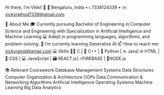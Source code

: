Hi there, I'm Vikki! 👋
📍 Bengaluru, India • 📞 7338124339 • ✉️ vickyrathod7339@gmail.com

🌟 About Me
🎓 Currently pursuing Bachelor of Engineering in Computer Science and Engineering with Specialization in Artificial Intelligence and Machine Learning
💻 Adept in programming languages, algorithms, and problem-solving.
🌱 I’m currently learning Generative AI
📫 How to reach me: vickyratod@gmail.com
💻 Skills
👩‍💻 C | 🚀 C++ | 🐍 Python | ☕ Java| 🌐 HTML | 🎨 CSS | 💻 JavaScript | 🗃️ REACT.js| 🔥FIREBASE | 🔌NODE.js

📚 Relevant Coursework
Database Management Systems
Data Structures
Computer Organization & Architecture
OOPs
Data Communication & Networking
Algorithms
Artificial Intelligence
Operating Systems
Machine Learning
Big Data Analytics
